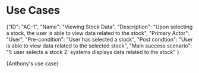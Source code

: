 # Use Cases

{"ID": "AC-1",
"Name": "Viewing Stock Data",
"Description": "Upon selecting a stock, the user is able to view data related to the stock",
"Primary Actor": "User",
"Pre-condition": "User has selected a stock",
"Post condtion": "User is able to view data related to the selected stock",
"Main success scenario": "1: user selects a stock
                          2: systems displays data related to the stock"
}

{Anthony's use case}
